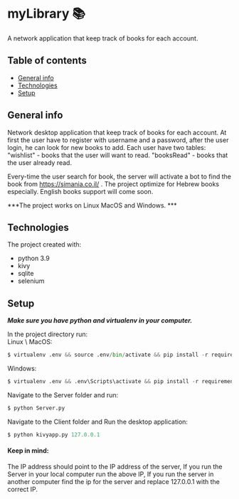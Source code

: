 # myLibrary 📚 
A network application that keep track of books for each account.

## Table of contents
* [General info](#general-info)
* [Technologies](#technologies)
* [Setup](#setup)

## **General info** 
Network desktop application that keep track of books for each account. 
At first the user have to register with username and a password, after the user login, he can look for new books to  add. Each user have two tables:
"wishlist" - books that the user will want to read.
"booksRead" - books that the user already read.

Every-time the user search for book, the server will activate a bot to find the book from https://simania.co.il/ .
The project optimize for Hebrew books especially.
English books support will come soon.

***The project works on Linux MacOS and Windows. ***

## **Technologies** 
The project created with:
* python 3.9
* kivy
* sqlite
* selenium 

## **Setup**
***Make sure you have python and virtualenv in your computer.***


In the project  directory run:  
Linux \ MacOS:
```python
$ virtualenv .env && source .env/bin/activate && pip install -r requirements.txt
```
Windows:
```python
$ virtualenv .env && .env\Scripts\activate && pip install -r requirements.txt
```

Navigate to the Server folder and run:
```python
$ python Server.py
```

Navigate to the Client folder and Run the desktop application:
```python
$ python kivyapp.py 127.0.0.1
```

#### Keep in mind:
The IP address should point to the IP address of the server, If you run the Server in your local computer run the above IP, If you run the server in another computer find the ip for the server and replace 127.0.0.1 with the correct IP.
